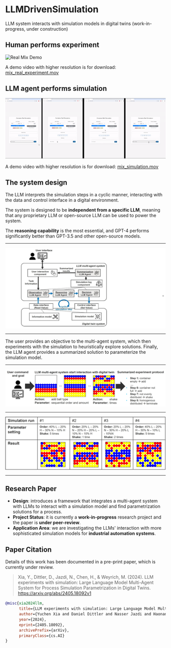 # LLMDrivenSimulation
LLM system interacts with simulation models in digital twins
(work-in-progress, under construction)

## Human performs experiment
![Real Mix Demo](demos/mix_real.gif)

A demo video with higher resolution is for download: [mix_real_experiment.mov](mix_real_experiment.mov)

## LLM agent performs simulation
![Simulation Mix Demo](demos/mix_simulation.gif)

A demo video with higher resolution is for download: [mix_simulation.mov](mix_simulation.mov)

## The system design
The LLM interprets the simulation steps in a cyclic manner, interacting with the data and control interface in a digital environment.

The system is designed to be **independent from a specific LLM**, meaning that any proprietary LLM or open-source LLM can be used to power the system. 

The **reasoning capability** is the most essential, and GPT-4 performs significantly better than GPT-3.5 and other open-source models.

---
![system_design_1](demos/system_design_1.jpg)

---
The user provides an objective to the multi-agent system, which then experiments with the simulation to heuristically explore solutions. Finally, the LLM agent provides a summarized solution to parameterize the simulation model.

---
![system_design_2](demos/system_design_2.jpg)

---
![system_design_3](demos/system_design_3.jpg)

---
## Research Paper 
- **Design**: introduces a framework that integrates a multi-agent system with LLMs to interact with a simulation model and find parametrization solutions for a process.
- **Project Status**: it is currently a **work-in-progress** research project and the paper is **under peer-review**.
- **Application Area**: we are investigating the LLMs' interaction with more sophisticated simulation models for **industrial automation systems**.


## Paper Citation
Details of this work has been documented in a pre-print paper, which is currently under review.
>Xia, Y., Dittler, D., Jazdi, N., Chen, H., & Weyrich, M. (2024). LLM experiments with simulation: Large Language Model Multi-Agent System for Process Simulation Parametrization in Digital Twins. https://arxiv.org/abs/2405.18092v1

```bibtex
@misc{xia2024llm,
      title={LLM experiments with simulation: Large Language Model Multi-Agent System for Process Simulation Parametrization in Digital Twins}, 
      author={Yuchen Xia and Daniel Dittler and Nasser Jazdi and Haonan Chen and Michael Weyrich},
      year={2024},
      eprint={2405.18092},
      archivePrefix={arXiv},
      primaryClass={cs.AI}
}
```
